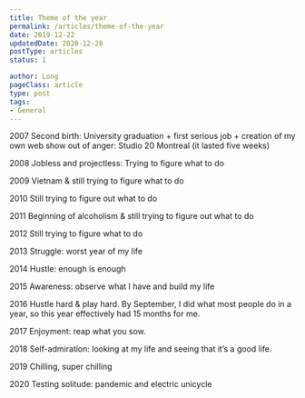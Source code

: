 ```yaml
---
title: Theme of the year
permalink: /articles/theme-of-the-year
date: 2019-12-22
updatedDate: 2020-12-28
postType: articles
status: 1

author: Long
pageClass: article
type: post
tags:
- General
---
```


2007
Second birth: University graduation + first serious job + creation of my own web show out of anger: Studio 20 Montreal (it lasted five weeks)

2008
Jobless and projectless: Trying to figure what to do

2009
Vietnam & still trying to figure what to do

2010
Still trying to figure out what to do

2011
Beginning of alcoholism & still trying to figure out what to do

2012
Still trying to figure what to do

2013
Struggle: worst year of my life

2014
Hustle: enough is enough

2015
Awareness: observe what I have and build my life

2016
Hustle hard & play hard. By September, I did what most people do in a year, so this year effectively had 15 months for me.

2017
Enjoyment: reap what you sow.

2018
Self-admiration: looking at my life and seeing that it’s a good life.

2019
Chilling, super chilling

2020
Testing solitude: pandemic and electric unicycle
